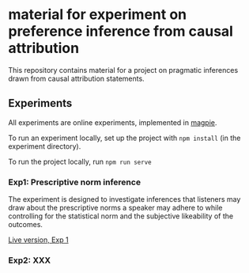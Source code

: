 # material for experiment on preference inference from causal attribution 

This repository contains material for a project on pragmatic inferences drawn from causal attribution statements.

## Experiments

All experiments are online experiments, implemented in [magpie](https://magpie-experiments.org/).

To run an experiment locally, set up the project with `npm install` (in the experiment directory).

To run the project locally, run `npm run serve`

### Exp1: Prescriptive norm inference

The experiment is designed to investigate inferences that listeners may draw about the prescriptive norms a speaker may adhere to while controlling for the statistical norm and the subjective likeability of the outcomes.

[Live version, Exp 1](https://magpie-ea.github.io/magpie3-inferences-from-causal-attribution/01-experiments/01-exp-descrNormInference)


### Exp2: XXX



